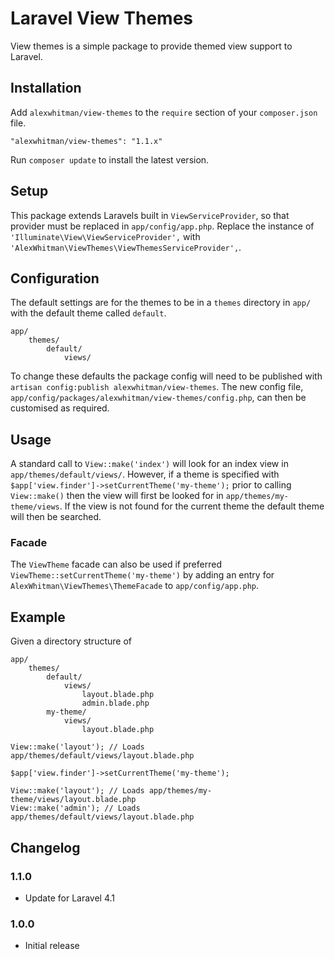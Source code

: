# Laravel View Themes

View themes is a simple package to provide themed view support to Laravel.

## Installation

Add `alexwhitman/view-themes` to the `require` section of your `composer.json` file.

`"alexwhitman/view-themes": "1.1.x"`

Run `composer update` to install the latest version.

## Setup

This package extends Laravels built in `ViewServiceProvider`, so that provider must be replaced in `app/config/app.php`.
Replace the instance of `'Illuminate\View\ViewServiceProvider',` with `'AlexWhitman\ViewThemes\ViewThemesServiceProvider',`.

## Configuration

The default settings are for the themes to be in a `themes` directory in `app/` with the default theme called `default`.

```
app/
    themes/
        default/
            views/
```

To change these defaults the package config will need to be published with `artisan config:publish alexwhitman/view-themes`.
The new config file, `app/config/packages/alexwhitman/view-themes/config.php`, can then be customised as required.

## Usage

A standard call to `View::make('index')` will look for an index view in `app/themes/default/views/`. However, if a theme is specified with
`$app['view.finder']->setCurrentTheme('my-theme');` prior to calling `View::make()` then the view will first be looked for in `app/themes/my-theme/views`.
If the view is not found for the current theme the default theme will then be searched.

### Facade

The `ViewTheme` facade can also be used if preferred `ViewTheme::setCurrentTheme('my-theme')` by adding an entry for `AlexWhitman\ViewThemes\ThemeFacade` to `app/config/app.php`.

## Example

Given a directory structure of
```
app/
    themes/
        default/
            views/
                layout.blade.php
                admin.blade.php
        my-theme/
            views/
                layout.blade.php
```

```
View::make('layout'); // Loads app/themes/default/views/layout.blade.php

$app['view.finder']->setCurrentTheme('my-theme');

View::make('layout'); // Loads app/themes/my-theme/views/layout.blade.php
View::make('admin'); // Loads app/themes/default/views/layout.blade.php
```

## Changelog

### 1.1.0

- Update for Laravel 4.1

### 1.0.0

- Initial release
